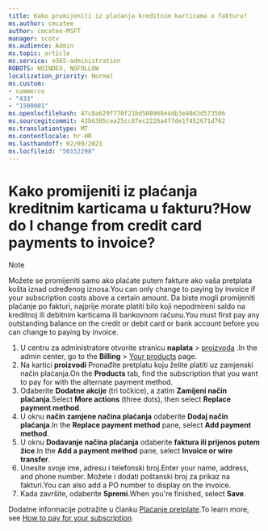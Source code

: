 ```yaml
---
title: Kako promijeniti iz plaćanja kreditnim karticama u fakturu?
ms.author: cmcatee
author: cmcatee-MSFT
manager: scotv
ms.audience: Admin
ms.topic: article
ms.service: o365-administration
ROBOTS: NOINDEX, NOFOLLOW
localization_priority: Normal
ms.custom:
- commerce
- "433"
- "1500001"
ms.openlocfilehash: 47c8a629f770f21bd508968e4db3e40d3d573506
ms.sourcegitcommit: 43b6305cea25cc87ec2226a4f7de1f452671d762
ms.translationtype: MT
ms.contentlocale: hr-HR
ms.lasthandoff: 02/09/2021
ms.locfileid: "50152298"
---
```

# <a name="how-do-i-change-from-credit-card-payments-to-invoice"></a><span data-ttu-id="e83aa-102">Kako promijeniti iz plaćanja kreditnim karticama u fakturu?</span><span class="sxs-lookup"><span data-stu-id="e83aa-102">How do I change from credit card payments to invoice?</span></span>

> [!NOTE]
> <span data-ttu-id="e83aa-103">Možete se promijeniti samo ako plaćate putem fakture ako vaša pretplata košta iznad određenog iznosa.</span><span class="sxs-lookup"><span data-stu-id="e83aa-103">You can only change to paying by invoice if your subscription costs above a certain amount.</span></span> <span data-ttu-id="e83aa-104">Da biste mogli promijeniti plaćanje po fakturi, najprije morate platiti bilo koji nepodmireni saldo na kreditnoj ili debitnim karticama ili bankovnom računu.</span><span class="sxs-lookup"><span data-stu-id="e83aa-104">You must first pay any outstanding balance on the credit or debit card or bank account before you can change to paying by invoice.</span></span>

1. <span data-ttu-id="e83aa-105">U centru za administratore otvorite stranicu **naplata**  >  [proizvoda](https://go.microsoft.com/fwlink/p/?linkid=842054) .</span><span class="sxs-lookup"><span data-stu-id="e83aa-105">In the admin center, go to the **Billing** > [Your products](https://go.microsoft.com/fwlink/p/?linkid=842054) page.</span></span>
2. <span data-ttu-id="e83aa-106">Na kartici **proizvodi** Pronađite pretplatu koju želite platiti uz zamjenski način plaćanja.</span><span class="sxs-lookup"><span data-stu-id="e83aa-106">On the **Products** tab, find the subscription that you want to pay for with the alternate payment method.</span></span>
3. <span data-ttu-id="e83aa-107">Odaberite **Dodatne akcije** (tri točkice), a zatim **Zamijeni način plaćanja**.</span><span class="sxs-lookup"><span data-stu-id="e83aa-107">Select **More actions** (three dots), then select **Replace payment method**.</span></span>
4. <span data-ttu-id="e83aa-108">U oknu **način zamjene načina plaćanja** odaberite **Dodaj način plaćanja**.</span><span class="sxs-lookup"><span data-stu-id="e83aa-108">In the **Replace payment method** pane, select **Add payment method**.</span></span>
5. <span data-ttu-id="e83aa-109">U oknu **Dodavanje načina plaćanja** odaberite **faktura ili prijenos putem žice**.</span><span class="sxs-lookup"><span data-stu-id="e83aa-109">In the **Add a payment method** pane, select **Invoice or wire transfer**.</span></span>
6. <span data-ttu-id="e83aa-110">Unesite svoje ime, adresu i telefonski broj.</span><span class="sxs-lookup"><span data-stu-id="e83aa-110">Enter your name, address, and phone number.</span></span> <span data-ttu-id="e83aa-111">Možete i dodati poštanski broj za prikaz na fakturi.</span><span class="sxs-lookup"><span data-stu-id="e83aa-111">You can also add a PO number to display on the invoice.</span></span>
7. <span data-ttu-id="e83aa-112">Kada završite, odaberite **Spremi**.</span><span class="sxs-lookup"><span data-stu-id="e83aa-112">When you're finished, select **Save**.</span></span>

<span data-ttu-id="e83aa-113">Dodatne informacije potražite u članku [Plaćanje pretplate](https://docs.microsoft.com/microsoft-365/commerce/billing-and-payments/pay-for-your-subscription).</span><span class="sxs-lookup"><span data-stu-id="e83aa-113">To learn more, see [How to pay for your subscription](https://docs.microsoft.com/microsoft-365/commerce/billing-and-payments/pay-for-your-subscription).</span></span>